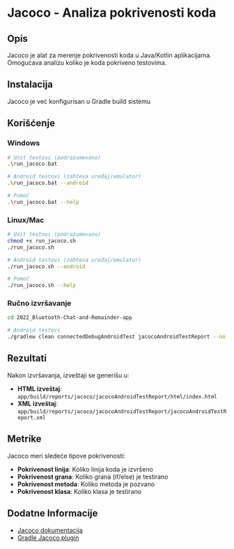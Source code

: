 # Jacoco - Analiza pokrivenosti koda

## Opis
Jacoco je alat za merenje pokrivenosti koda u Java/Kotlin aplikacijama. Omogućava analizu koliko je koda pokriveno testovima.

## Instalacija
Jacoco je već konfigurisan u Gradle build sistemu

## Korišćenje

### Windows
```bash
# Unit testovi (podrazumevano)
.\run_jacoco.bat

# Android testovi (zahteva uređaj/emulator)
.\run_jacoco.bat --android

# Pomoć
.\run_jacoco.bat --help
```

### Linux/Mac
```bash
# Unit testovi (podrazumevano)
chmod +x run_jacoco.sh
./run_jacoco.sh

# Android testovi (zahteva uređaj/emulator)
./run_jacoco.sh --android

# Pomoć
./run_jacoco.sh --help
```

### Ručno izvršavanje
```bash
cd 2022_Bluetooth-Chat-and-Remainder-app

# Android testovi
./gradlew clean connectedDebugAndroidTest jacocoAndroidTestReport --no-daemon
```

## Rezultati
Nakon izvršavanja, izveštaji se generišu u:

- **HTML izveštaj**: `app/build/reports/jacoco/jacocoAndroidTestReport/html/index.html`
- **XML izveštaj**: `app/build/reports/jacoco/jacocoAndroidTestReport/jacocoAndroidTestReport.xml`

## Metrike
Jacoco meri sledeće tipove pokrivenosti:
- **Pokrivenost linija**: Koliko linija koda je izvršeno
- **Pokrivenost grana**: Koliko grana (if/else) je testirano
- **Pokrivenost metoda**: Koliko metoda je pozvano
- **Pokrivenost klasa**: Koliko klasa je testirano

## Dodatne Informacije
- [Jacoco dokumentacija](https://www.jacoco.org/jacoco/)
- [Gradle Jacoco plugin](https://docs.gradle.org/current/userguide/jacoco_plugin.html)
